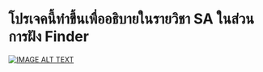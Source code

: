 # โปรเจคนี้ทำขึ้นเพื่ออธิบายในรายวิชา SA ในส่วนการฝัง Finder
[![IMAGE ALT TEXT](http://img.youtube.com/vi/GEY4o-lU1pE/0.jpg)](https://www.youtube.com/watch?v=GEY4o-lU1pE "Spring Embed Finder")
